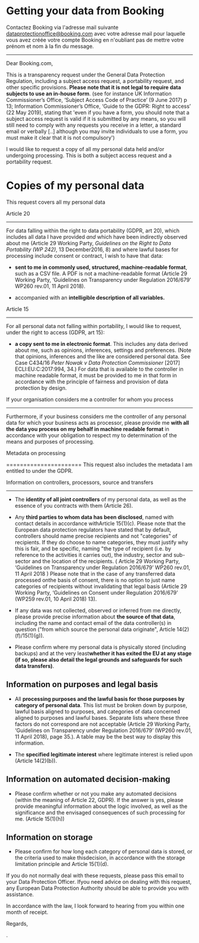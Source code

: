 # Getting your data from Booking

Contactez Booking via l'adresse mail suivante
<a href="mailto:dataprotectionoffice@booking.com?subject=Subject Access Request to Booking.com">dataprotectionoffice@booking.com </a>
avec votre adresse mail pour laquelle vous avez créée votre compte Booking en n'oubliant pas de mettre votre prénom et nom à la fin du message.

***************************************************************************************
Dear Booking.com, 


This is a transparency request under the General Data Protection Regulation, including a subject access request, a portability request, and other specific provisions. **Please note that it is not legal to require data subjects to use an  in-house form**. (see for instance UK Information Commissioner’s Office, ‘Subject Access
Code of Practice’ (9 June 2017) p 13; Information Commissioner’s Office, ‘Guide to the GDPR: Right to access’ (22 May 2019), stating that 'even if you have a
form, you should note that a subject access request is valid if it is submitted by any means, so you will still need to comply with any requests you receive in
a letter, a standard email or verbally [..] although you may invite individuals to use a form, you must make it clear that it is not compulsory')

I would like to request a copy of all my personal data held and/or undergoing processing. This is both a subject access request and a portability request.


Copies of my personal data
==========================

This request covers all my personal data 


Article 20 

---------- 

For data falling within the right to data portability (GDPR, art 20), which includes all data I have provided *and* which have been indirectly observed about me (Article 29 Working Party, *Guidelines on the Right to Data Portability (WP 242)*, 13 December2016, 8) and where lawful bases for processing include consent or contract, I
wish to have that data:

-   **sent to me
in commonly used, structured, machine-readable format**, such as a CSV file. A PDF is not a machine-readable format (Article 29 Working Party, ‘Guidelines on
Transparency under Regulation 2016/679’ WP260 rev.01, 11 April 2018).

-   accompanied
with an **intelligible description of all variables.** 

Article 15 

---------- 

For all personal data not falling within portability, I would like to request, under the right to access
(GDPR, art 15):



-   **a copy sent
to me in electronic format**. This includes any data derived about me, such as opinions, inferences, settings and preferences. (Note that opinions, inferences
and the like are considered personal data. See Case C­434/16 *Peter Nowak v Data Protection Commissioner* [2017] ECLI:EU:C:2017:994, 34.)  For data that is available to the
controller in machine readable format, it must be provided to me in that form in accordance with the principle of fairness and provision of data protection by design.

If your organisation considers me a controller for whom you process 

-------------------------------------------------------------------

Furthermore, if your business considers me the controller of any personal data for which your business acts as processor, please provide me **with all the data you process on my behalf in machine readable format** in accordance with your obligation to respect my to determination of the means and purposes of processing.

Metadata on processing

====================== 
This request also includes the metadata I am entitled to under the GDPR. 



Information on controllers, processors, source and transfers 

------------------------------------------------------------
- The **identity of all joint controllers** of my personal data, as well as the essence of you contracts with them (Article 26).

- Any **third parties to whom data has been disclosed**, named with contact details in accordance withArticle 15(1)(c). Please note that the European data protection regulators have stated that by default, controllers should name precise recipients and not "categories" of recipients. If they do choose to name categories,
they must justify why this is fair, and be specific, naming "the type of recipient (i.e. by reference to the activities it carries out), the industry,
sector and sub-sector and the location of the recipients. ( Article 29 Working Party, ‘Guidelines on Transparency under Regulation 2016/679’ WP260 rev.01, 11
April 2018 ) Please note that in the case of any transferred data processed onthe basis of consent, there is no option to just name categories of recipients
without invalidating that legal basis (Article 29 Working Party, ‘Guidelines on Consent under Regulation 2016/679’ (WP259 rev.01, 10 April 2018) 13).

- If any data was not collected, observed or inferred from me directly, please provide precise information about **the source of that data**, including the name and contact
email of the data controller(s) in question ("from which source the personal data originate", Article 14(2)(f)/15(1)(g)).

- Please confirm where my personal data is physically stored (including backups) and at the very least**whether it has exited the EU at any stage (if so, please also detail the legal grounds and safeguards for such data transfers)**.

Information on purposes and legal basis 
---------------------------------------

- All **processing purposes and the lawful basis for those purposes by category of personal data**. This list must be broken down by purpose, lawful basis aligned to purposes, and categories of data concerned aligned to purposes and lawful bases. Separate lists where these three factors do not correspond are not acceptable (Article
29 Working Party, ‘Guidelines on Transparency under Regulation 2016/679’ (WP260 rev.01, 11 April 2018), page 35.). A table may be the best
way to display this information. 

- The **specified legitimate interest** where legitimate interest is relied upon (Article 14(2)(b)). 


Information on automated decision-making 
----------------------------------------

- Please confirm whether or not you make any automated decisions (within the meaning of Article 22, GDPR).
If the answer is yes, please provide meaningful information about the logic
involved, as well as the significance and the envisaged consequences of such
processing for me. (Article 15(1)(h))


Information on storage
---------------------- 

- Please confirm for how long each category of personal data is stored, or the criteria used to make thisdecision, in accordance with the storage limitation principle and Article 15(1)(d).


If you do not normally deal with these requests, please pass this email to your Data Protection Officer. Ifyou need advice on dealing with this request, any European Data Protection Authority should be able to provide you with assistance. 

In accordance with the law, I look forward to hearing from you within one month of receipt. 


Regards, 







.
